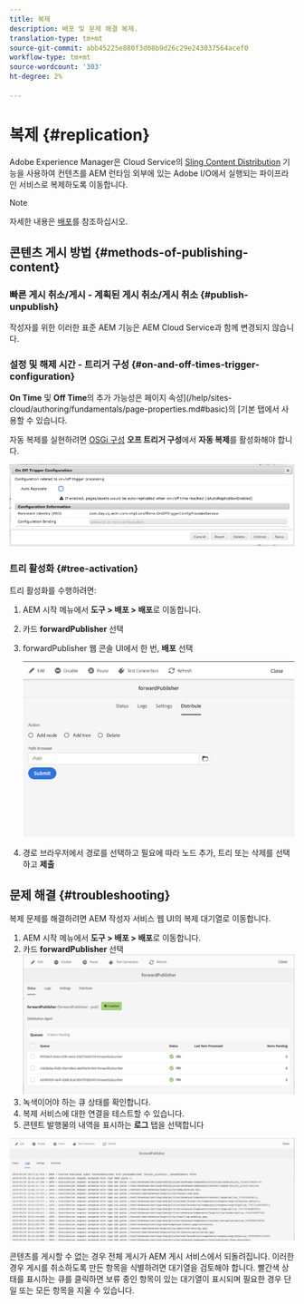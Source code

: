 ```yaml
---
title: 복제
description: 배포 및 문제 해결 복제.
translation-type: tm+mt
source-git-commit: abb45225e880f3d08b9d26c29e243037564acef0
workflow-type: tm+mt
source-wordcount: '303'
ht-degree: 2%

---
```



# 복제 {#replication}

Adobe Experience Manager은 Cloud Service의 [Sling Content Distribution](https://sling.apache.org/documentation/bundles/content-distribution.html) 기능을 사용하여 컨텐츠를 AEM 런타임 외부에 있는 Adobe I/O에서 실행되는 파이프라인 서비스로 복제하도록 이동합니다.

>[!NOTE]
>
>자세한 내용은 [배포](/help/core-concepts/architecture.md#content-distribution)를 참조하십시오.

## 콘텐츠 게시 방법 {#methods-of-publishing-content}

### 빠른 게시 취소/게시 - 계획된 게시 취소/게시 취소 {#publish-unpublish}

작성자를 위한 이러한 표준 AEM 기능은 AEM Cloud Service과 함께 변경되지 않습니다.

### 설정 및 해제 시간 - 트리거 구성 {#on-and-off-times-trigger-configuration}

**On Time** 및 **Off Time**&#x200B;의 추가 가능성은 페이지 속성](/help/sites-cloud/authoring/fundamentals/page-properties.md#basic)의 [기본 탭에서 사용할 수 있습니다.

자동 복제를 실현하려면 [OSGi 구성](/help/implementing/deploying/configuring-osgi.md) **오프 트리거 구성**&#x200B;에서 **자동 복제**&#x200B;를 활성화해야 합니다.

![트리거 구성 해제](/help/operations/assets/replication-on-off-trigger.png)

### 트리 활성화 {#tree-activation}

트리 활성화를 수행하려면:

1. AEM 시작 메뉴에서 **도구 > 배포 > 배포**&#x200B;로 이동합니다.
2. 카드 **forwardPublisher** 선택
3. forwardPublisher 웹 콘솔 UI에서 한 번, **배포** 선택

   ![배포](assets/distribute.png "배포")
4. 경로 브라우저에서 경로를 선택하고 필요에 따라 노드 추가, 트리 또는 삭제를 선택하고 **제출**

## 문제 해결 {#troubleshooting}

복제 문제를 해결하려면 AEM 작성자 서비스 웹 UI의 복제 대기열로 이동합니다.

1. AEM 시작 메뉴에서 **도구 > 배포 > 배포**&#x200B;로 이동합니다.
2. 카드 **forwardPublisher** 선택
   ![](assets/status.png "StatusStatus")
3. 녹색이어야 하는 큐 상태를 확인합니다.
4. 복제 서비스에 대한 연결을 테스트할 수 있습니다.
5. 콘텐트 발행물의 내역을 표시하는 **로그** 탭을 선택합니다

![로그 ](assets/logs.png "로그")

콘텐츠를 게시할 수 없는 경우 전체 게시가 AEM 게시 서비스에서 되돌려집니다.
이러한 경우 게시를 취소하도록 만든 항목을 식별하려면 대기열을 검토해야 합니다. 빨간색 상태를 표시하는 큐를 클릭하면 보류 중인 항목이 있는 대기열이 표시되며 필요한 경우 단일 또는 모든 항목을 지울 수 있습니다.
